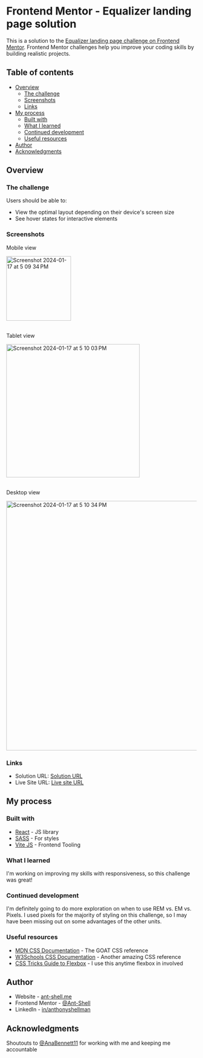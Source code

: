 # Frontend Mentor - Equalizer landing page solution

This is a solution to the [Equalizer landing page challenge on Frontend Mentor](https://www.frontendmentor.io/challenges/equalizer-landing-page-7VJ4gp3DE). Frontend Mentor challenges help you improve your coding skills by building realistic projects. 

## Table of contents

- [Overview](#overview)
  - [The challenge](#the-challenge)
  - [Screenshots](#screenshots)
  - [Links](#links)
- [My process](#my-process)
  - [Built with](#built-with)
  - [What I learned](#what-i-learned)
  - [Continued development](#continued-development)
  - [Useful resources](#useful-resources)
- [Author](#author)
- [Acknowledgments](#acknowledgments)

## Overview

### The challenge

Users should be able to:

- View the optimal layout depending on their device's screen size
- See hover states for interactive elements

### Screenshots

<div>
  <p>Mobile view</p>
  <img width="171" alt="Screenshot 2024-01-17 at 5 09 34 PM" src="https://github.com/Ant-Shell/faq-accordion/assets/100455148/b374f07d-b088-4be3-927c-cb07973463d1">
  <br>
  <br>
  <p>Tablet view</p>
   <img width="353" alt="Screenshot 2024-01-17 at 5 10 03 PM" src="https://github.com/Ant-Shell/faq-accordion/assets/100455148/a452f8ea-6348-4cf4-a223-5f6d00af8f84">
  <br>
  <br>
  <p>Desktop view</p>
  <img width="661" alt="Screenshot 2024-01-17 at 5 10 34 PM" src="https://github.com/Ant-Shell/faq-accordion/assets/100455148/7ac28b65-6744-41c8-ab71-275f9d144dfb">
</div>

### Links

- Solution URL: [Solution URL](https://www.frontendmentor.io/solutions/equalizer-landing-page-using-react-and-scss-I9tnuKHLbE)
- Live Site URL: [Live site URL](https://equalizer-landing-page-challenge-nine.vercel.app/)

## My process

### Built with

- [React](https://reactjs.org/) - JS library
- [SASS](https://sass-lang.com/) - For styles
- [Vite JS](https://vitejs.dev/) - Frontend Tooling

### What I learned

I'm working on improving my skills with responsiveness, so this challenge was great!

### Continued development

I'm definitely going to do more exploration on when to use REM vs. EM vs. Pixels. I used pixels for the majority of styling on this challenge, so I may have been missing out on some advantages of the other units.

### Useful resources

- [MDN CSS Documentation](https://developer.mozilla.org/en-US/docs/Web/CSS) - The GOAT CSS reference
- [W3Schools CSS Documentation](https://www.w3schools.com/css/css_intro.asp) - Another amazing CSS reference
- [CSS Tricks Guide to Flexbox](https://css-tricks.com/snippets/css/a-guide-to-flexbox/) - I use this anytime flexbox in involved


## Author

- Website - [ant-shell.me](https://www.ant-shell.me/)
- Frontend Mentor - [@Ant-Shell](https://www.frontendmentor.io/profile/Ant-Shell)
- LinkedIn - [in/anthonyshellman](https://www.linkedin.com/in/anthonyshellman/)

## Acknowledgments

Shoutouts to [@AnaBennett11](https://github.com/AnaBennett11) for working with me and keeping me accountable

